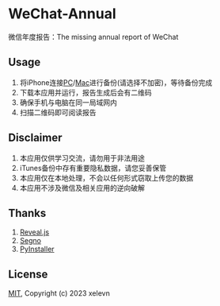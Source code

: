 # WeChat-Annual

微信年度报告：The missing annual report of WeChat


## Usage
1. 将iPhone连接[PC](https://support.apple.com/zh-cn/HT212156)/[Mac](https://support.apple.com/zh-cn/HT211229)进行备份(请选择不加密)，等待备份完成
2. 下载本应用并运行，报告生成后会有二维码
3. 确保手机与电脑在同一局域网内
4. 扫描二维码即可阅读报告


## Disclaimer
1. 本应用仅供学习交流，请勿用于非法用途
2. iTunes备份中存有重要隐私数据，请您妥善保管
3. 本应用仅在本地处理，不会以任何形式窃取上传您的数据
4. 本应用不涉及微信及相关应用的逆向破解


## Thanks
1. [Reveal.js](https://revealjs.com/)
2. [Segno](https://pypi.org/project/segno/)
3. [PyInstaller](https://pyinstaller.org/)


## License
[MIT](./LICENSE), Copyright (c) 2023 xelevn